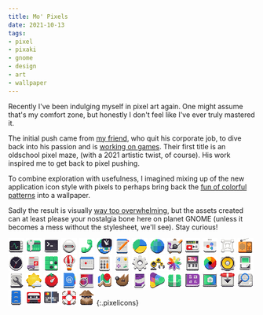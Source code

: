 ```yaml
---
title: Mo' Pixels
date: 2021-10-13
tags:
- pixel
- pixaki
- gnome
- design
- art
- wallpaper
---
```


Recently I've been indulging myself in pixel art again. One might assume that's my comfort zone, but honestly I don't feel like I've ever truly mastered it. 

The initial push came from [my friend](https://vancura.design/), who quit his corporate job, to dive back into his passion and is [working on games](https://twitter.com/unientgames/status/1440048310962688000). Their first title is an oldschool pixel maze, (with a 2021 artistic twist, of course). His work inspired me to get back to pixel pushing.

To combine exploration with usefulness, I imagined mixing up of the new application icon style with pixels to perhaps bring back the [fun of colorful patterns](https://gitlab.gnome.org/GNOME/gnome-backgrounds/-/blob/gnome-3-36/backgrounds/Endless-shapes.jpg) into a wallpaper.

Sadly the result is visually [way too overwhelming](https://gitlab.gnome.org/GNOME/gnome-backgrounds/-/blob/wip/jimmac/prefers-dark-light/backgrounds/pixels-d.png), but the assets created can at least please your nostalgia bone here on planet GNOME (unless it becomes a mess without the stylesheet, we'll see). Stay curious!

![x](IMG_0257.PNG)
![x](IMG_0250.PNG)
![x](IMG_0258.PNG)
![x](IMG_0248.PNG)
![x](IMG_0223.PNG)
![x](IMG_0228.PNG)
![x](IMG_0259.PNG)
![x](IMG_0230.PNG)
![x](IMG_0265.PNG)
![x](IMG_0242.PNG)
![x](IMG_0256.PNG)
![x](IMG_0254.PNG)
![x](IMG_0219.PNG)
![x](IMG_0252.PNG)
![x](IMG_0226.PNG)
![x](IMG_0233.PNG)
![x](IMG_0247.PNG)
![x](IMG_0260.PNG)
![x](IMG_0222.PNG)
![x](IMG_0221.PNG)
![x](IMG_0224.PNG)
![x](IMG_0251.PNG)
![x](IMG_0266.PNG)
![x](IMG_0227.PNG)
![x](IMG_0246.PNG)
![x](IMG_0244.PNG)
![x](IMG_0241.PNG)
![x](IMG_0253.PNG)
![x](IMG_0231.PNG)
![x](IMG_0264.PNG)
![x](IMG_0255.PNG)
![x](IMG_0229.PNG)
![x](IMG_0234.PNG)
![x](IMG_0240.PNG)
![x](IMG_0237.PNG)
![x](IMG_0225.PNG)
![x](IMG_0262.PNG)
![x](IMG_0263.PNG)
![x](IMG_0236.PNG)
![x](IMG_0249.PNG)
![x](IMG_0261.PNG)
![x](IMG_0239.PNG)
![x](IMG_0235.PNG)
![x](IMG_0245.PNG)
![x](IMG_0243.PNG)
![x](IMG_0238.PNG)
![x](IMG_0232.PNG)
{:.pixelicons}

<style type="text/css">
.pixelicons {
	display: grid;
	/* grid-template-columns: repeat(3,1fr); */
	grid-template-columns: repeat(auto-fit, minmax(128px,1fr));
	gap: 64px;
}
.pixelicons img {
	display: block;
	width: 100%; height: auto;
	image-rendering: crisp-edges; image-rendering: pixelated;
	transition: transform 600ms ease-out;
	align-self: center;
}
.pixelicons img:hover {
	transition: transform 100ms ease-out;
	transform: scale(1.2);
}
.pixelicons img:active {
	transition: none;
	width: 32px;
	transform: scale(1);
}
</style>